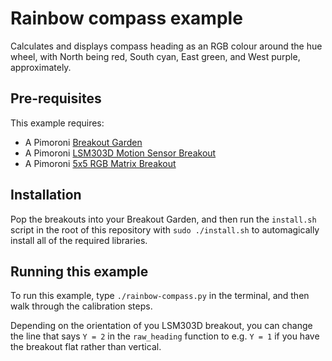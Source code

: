 # Rainbow compass example

Calculates and displays compass heading as an
RGB colour around the hue wheel, with North being red, South cyan,
East green, and West purple, approximately.

## Pre-requisites

This example requires:

- A Pimoroni [Breakout Garden](https://shop.pimoroni.com/products/breakout-garden-hat-i2c-spi)
- A Pimoroni [LSM303D Motion Sensor Breakout](https://shop.pimoroni.com/products/lsm303d-6dof-motion-sensor-breakout)
- A Pimoroni [5x5 RGB Matrix Breakout](https://shop.pimoroni.com/products/5x5-rgb-matrix-breakout)

## Installation

Pop the breakouts into your Breakout Garden, and then run the `install.sh` 
script in the root of this repository with `sudo ./install.sh` to automagically 
install all of the required libraries.

## Running this example

To run this example, type `./rainbow-compass.py` in the terminal, and then 
walk through the calibration steps.

Depending on the orientation of you LSM303D breakout, you can change the 
line that says `Y = 2` in the `raw_heading` function to e.g. `Y = 1` if 
you have the breakout flat rather than vertical.
